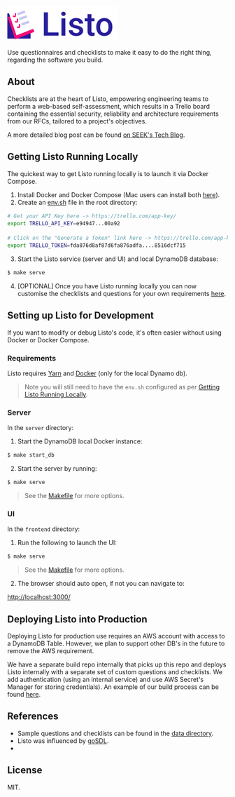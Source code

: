 ![Logo](logo.png)


Use questionnaires and checklists to make it easy to do the right thing, regarding the software you build.

## About

Checklists are at the heart of Listo, empowering engineering teams to perform a web-based self-assessment, which results in a Trello board containing the essential security, reliability and architecture requirements from our RFCs, tailored to a project's objectives. 

A more detailed blog post can be found [on SEEK's Tech Blog](https://medium.com/seek-blog/listo-failing-safely-with-checklists-and-rfc-s-d14b6fa34b2f).

## Getting Listo Running Locally

The quickest way to get Listo running locally is to launch it via Docker Compose.

1. Install Docker and Docker Compose (Mac users can install both [here](https://docs.docker.com/docker-for-mac/install/)).
2. Create an [env.sh](examples/TEMPLATE_env.sh) file in the root directory:

  ```bash
  # Get your API Key here -> https://trello.com/app-key/
  export TRELLO_API_KEY=e94947...00a92

  # Click on the "Generate a Token" link here -> https://trello.com/app-key/.
  export TRELLO_TOKEN=fda876d8af87d6fa876adfa....8516dcf715
  ```

3. Start the Listo service (server and UI) and local DynamoDB database:

  ```bash
  $ make serve
  ```
4. [OPTIONAL] Once you have Listo running locally you can now customise the checklists and questions for your own requirements [here](data/).


## Setting up Listo for Development

If you want to modify or debug Listo's code, it's often easier without using Docker or Docker Compose. 

### Requirements

Listo requires [Yarn](https://yarnpkg.com/) and [Docker](https://www.docker.com/) (only for the local Dynamo db).

> Note you will still need to have the `env.sh` configured as per [Getting Listo Running Locally](#getting-listo-running-locally).

### Server
In the `server` directory:

1. Start the DynamoDB local Docker instance:

  ```bash
  $ make start_db
  ```

2. Start the server by running:

  ```bash
  $ make serve
  ```

> See the [Makefile](./server/Makefile) for more options.

### UI

In the `frontend` directory:

1. Run the following to launch the UI:

```bash
$ make serve
```

> See the [Makefile](./frontend/Makefile) for more options.

2. The browser should auto open, if not you can navigate to:

  [http://localhost:3000/](http://localhost:3000/)


## Deploying Listo into Production

Deploying Listo for production use requires an AWS account with access to a DynamoDB Table. However, we plan to support other DB's in the future to remove the AWS requirement.

We have a separate build repo internally that picks up this repo and deploys Listo internally with a separate set of custom questions and checklists. We add authentication (using an internal service) and use AWS Secret's Manager for storing credentials). An example of our build process can be found [here](examples/deploy).

## References

+ Sample questions and checklists can be found in the [data directory](data/).
+ Listo was influenced by [goSDL](https://github.com/slackhq/goSDL).
+ 

## License

MIT.
